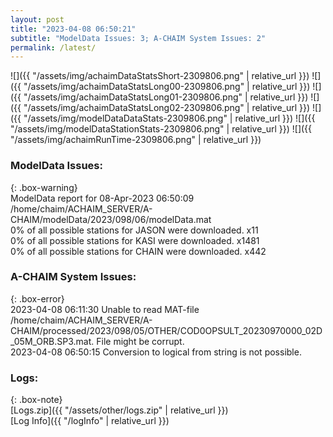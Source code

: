 ```yaml
---
layout: post
title: "2023-04-08 06:50:21"
subtitle: "ModelData Issues: 3; A-CHAIM System Issues: 2"
permalink: /latest/
---
```


![]({{ "/assets/img/achaimDataStatsShort-2309806.png" | relative_url }})
![]({{ "/assets/img/achaimDataStatsLong00-2309806.png" | relative_url }})
![]({{ "/assets/img/achaimDataStatsLong01-2309806.png" | relative_url }})
![]({{ "/assets/img/achaimDataStatsLong02-2309806.png" | relative_url }})
![]({{ "/assets/img/modelDataDataStats-2309806.png" | relative_url }})
![]({{ "/assets/img/modelDataStationStats-2309806.png" | relative_url }})
![]({{ "/assets/img/achaimRunTime-2309806.png" | relative_url }})


### ModelData Issues:  
  
{: .box-warning}  
 ModelData report for 08-Apr-2023 06:50:09   
 /home/chaim/ACHAIM_SERVER/A-CHAIM/modelData/2023/098/06/modelData.mat   
 0% of all possible stations for JASON were downloaded. x11   
 0% of all possible stations for KASI were downloaded. x1481   
 0% of all possible stations for CHAIN were downloaded. x442   
  
### A-CHAIM System Issues:  
  
{: .box-error}  
2023-04-08 06:11:30 Unable to read MAT-file /home/chaim/ACHAIM_SERVER/A-CHAIM/processed/2023/098/05/OTHER/COD0OPSULT_20230970000_02D_05M_ORB.SP3.mat. File might be corrupt.  
2023-04-08 06:50:15 Conversion to logical from string is not possible.  

### Logs:  
  
{: .box-note}  
[Logs.zip]({{ "/assets/other/logs.zip" | relative_url }})  
[Log Info]({{ "/logInfo" | relative_url }})  
